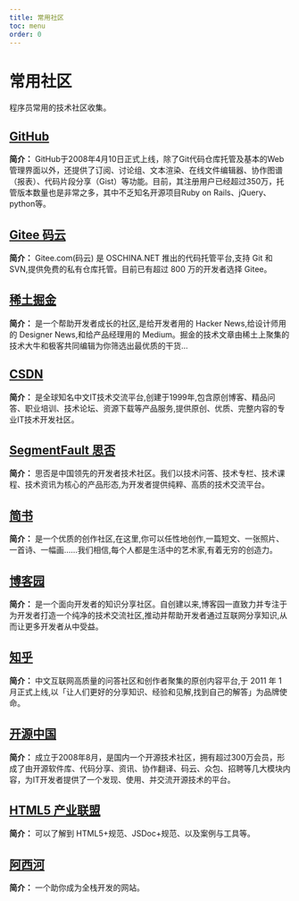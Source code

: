 ```yaml
---
title: 常用社区
toc: menu
order: 0
---
```


# 常用社区

程序员常用的技术社区收集。

## [GitHub](https://github.com/)

**简介：** GitHub于2008年4月10日正式上线，除了Git代码仓库托管及基本的Web管理界面以外，还提供了订阅、讨论组、文本渲染、在线文件编辑器、协作图谱（报表）、代码片段分享（Gist）等功能。目前，其注册用户已经超过350万，托管版本数量也是非常之多，其中不乏知名开源项目Ruby on Rails、jQuery、python等。

## [Gitee 码云](https://gitee.com/)

**简介：** Gitee.com(码云) 是 OSCHINA.NET 推出的代码托管平台,支持 Git 和 SVN,提供免费的私有仓库托管。目前已有超过 800 万的开发者选择 Gitee。

## [稀土掘金](https://juejin.cn/)

**简介：** 是一个帮助开发者成长的社区,是给开发者用的 Hacker News,给设计师用的 Designer News,和给产品经理用的 Medium。掘金的技术文章由稀土上聚集的技术大牛和极客共同编辑为你筛选出最优质的干货...

## [CSDN](https://www.csdn.net/)

**简介：** 是全球知名中文IT技术交流平台,创建于1999年,包含原创博客、精品问答、职业培训、技术论坛、资源下载等产品服务,提供原创、优质、完整内容的专业IT技术开发社区。

## [SegmentFault 思否](https://segmentfault.com/)

**简介：** 思否是中国领先的开发者技术社区。我们以技术问答、技术专栏、技术课程、技术资讯为核心的产品形态,为开发者提供纯粹、高质的技术交流平台。

## [简书](https://www.jianshu.com/)

**简介：** 是一个优质的创作社区,在这里,你可以任性地创作,一篇短文、一张照片、一首诗、一幅画……我们相信,每个人都是生活中的艺术家,有着无穷的创造力。

## [博客园](https://www.cnblogs.com/)

**简介：** 是一个面向开发者的知识分享社区。自创建以来,博客园一直致力并专注于为开发者打造一个纯净的技术交流社区,推动并帮助开发者通过互联网分享知识,从而让更多开发者从中受益。

## [知乎](https://www.zhihu.com/signin?next=%2F)

**简介：** 中文互联网高质量的问答社区和创作者聚集的原创内容平台,于 2011 年 1 月正式上线,以「让人们更好的分享知识、经验和见解,找到自己的解答」为品牌使命。

## [开源中国](https://www.oschina.net/)

**简介：** 成立于2008年8月，是国内一个开源技术社区，拥有超过300万会员，形成了由开源软件库、代码分享、资讯、协作翻译、码云、众包、招聘等几大模块内容，为IT开发者提供了一个发现、使用、并交流开源技术的平台。

## [HTML5 产业联盟](https://www.html5plus.org/#home)

**简介：** 可以了解到 HTML5+规范、JSDoc+规范、以及案例与工具等。

## [阿西河](https://www.axihe.com/)

**简介：** 一个助你成为全栈开发的网站。
